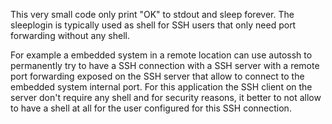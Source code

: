 This very small code only print "OK" to stdout and sleep forever.
The sleeplogin is typically used as shell for SSH users that only need port forwarding without any shell.

For example a embedded system in a remote location can use autossh to permanently try to have a SSH connection
with a SSH server with a remote port forwarding exposed on the SSH server that allow to connect to the embedded
system internal port.
For this application the SSH client on the server don't require any shell and for security reasons, it better
to not allow to have a shell at all for the user configured for this SSH connection.

